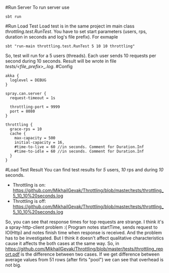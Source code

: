 #Run Server
To run server use
```
sbt run
```
#Run Load Test
Load test is in the same project im main class *throttling.test.RunTest*. You have to set start parameters (users, rps, duration in seconds and log's file prefix). For exmaple
```
sbt "run-main throttling.test.RunTest 5 10 10 throttling"
```
So, test will run for a 5 users (threads). Each user sends 10 requests per second during 10 seconds. Result will be wrote in file *tests/<file_prefix>_<users>_<rps>_<duration>.log*.
#Config
```
akka {
  loglevel = DEBUG
}

spray.can.server {
  request-timeout = 1s
  
  throttling-port = 9999
  port = 8080
}

throttling {
  grace-rps = 10
  cache {
  	max-capacity = 500
  	initial-capacity = 16, 
  	#time-to-live = 60 //in seconds. Comment for Duration.Inf 
  	#time-to-idle = 60 //in seconds. Comment for Duration.Inf
  }
}
```
#Load Test Result
You can find test results for *5* users, *10* rps and during *10* seconds.
- Throttling is on: https://github.com/MikhailGevak/Throttling/blob/master/tests/throttling_5_10_10%20seconds.log
- Throttling is off: https://github.com/MikhailGevak/Throttling/blob/master/tests/throttling_5_10_10%20seconds.log

So, you can see that response times for top requests are strange. I think it's a spray-http-client problem :( Program notes startTime, sends request to IO(Http) and notes finish time when response is received. And the problem has to be investigated.
But I think it doesn't affect qualitative characteristics cause it affects the both cases at the same way.
So, in https://github.com/MikhailGevak/Throttling/blob/master/tests/throttling_report.pdf is the difference between two cases. If we get difference between average values from 51 rows (after firts "pool") we can see that
overhead is not big.

